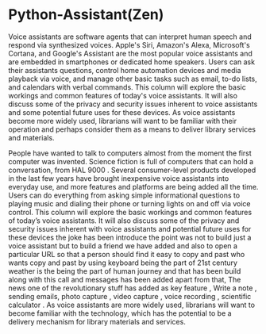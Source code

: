 # Python-Assistant(Zen)

Voice assistants are software agents that can interpret human speech and respond via synthesized voices. Apple's Siri, Amazon's Alexa, Microsoft's Cortana, and Google's Assistant are the most popular voice assistants and are embedded in smartphones or dedicated home speakers. Users can ask their assistants questions, control home automation devices and media playback via voice, and manage other basic tasks such as email, to-do lists, and calendars with verbal commands. This column will explore the basic workings and common features of today's voice assistants. It will also discuss some of the privacy and security issues inherent to voice assistants and some potential future uses for these devices. As voice assistants become more widely used, librarians will want to be familiar with their operation and perhaps consider them as a means to deliver library services and materials.

People have wanted to talk to computers almost from the moment the first computer was invented. Science fiction is full of computers that can hold a conversation, from HAL 9000 . Several consumer-level products developed in the last few years have brought inexpensive voice assistants into everyday use, and more features and platforms are being added all the time. Users can do everything from asking simple informational questions to playing music and dialing their phone or turning lights on and off via voice control. This column will explore the basic workings and common features of today’s voice assistants. It will also discuss some of the privacy and security issues inherent with voice assistants and potential future uses for these devices the joke has been introduce the point was not to build just a voice assistant but to build a friend we have added and also to open a particular URL so that a person should find it easy to copy and past who wants copy and past by using keyboard being the part of 21st century weather is the being the part of human journey and that has been build along with this call and messages has been added apart from that,  The news one of the revolutionary stuff has added as key feature , Write a note , sending emails, photo capture , video capture , voice recording , scientific calculator  . As voice assistants are more widely used, librarians will want to become familiar with the technology, which has the potential to be a delivery mechanism for library materials and services.
